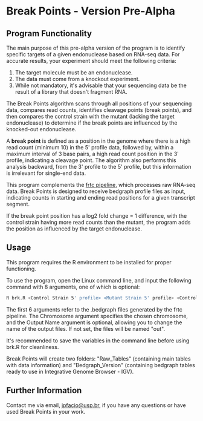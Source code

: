 # Break Points - Version Pre-Alpha

## Program Functionality

The main purpose of this pre-alpha version of the program is to identify specific targets of a given endonuclease based on RNA-seq data. For accurate results, your experiment should meet the following criteria:

1. The target molecule must be an endonuclease.
2. The data must come from a knockout experiment.
3. While not mandatory, it's advisable that your sequencing data be the result of a library that doesn't fragment RNA.

The Break Points algorithm scans through all positions of your sequencing data, compares read counts, identifies cleavage points (break points), and then compares the control strain with the mutant (lacking the target endonuclease) to determine if the break points are influenced by the knocked-out endonuclease.

A **break point** is defined as a position in the genome where there is a high read count (minimum 10) in the 5' profile data, followed by, within a maximum interval of 3 base pairs, a high read count position in the 3' profile, indicating a cleavage point. The algorithm also performs this analysis backward, from the 3' profile to the 5' profile, but this information is irrelevant for single-end data.

This program complements the [frtc pipeline](https://github.com/alanlorenzetti/frtc), which processes raw RNA-seq data. Break Points is designed to receive bedgraph profile files as input, indicating counts in starting and ending read positions for a given transcript segment.

If the break point position has a log2 fold change = 1 difference, with the control strain having more read counts than the mutant, the program adds the position as influenced by the target endonuclease.

## Usage

This program requires the R environment to be installed for proper functioning.

To use the program, open the Linux command line, and input the following command with 8 arguments, one of which is optional:

```bash
R brk.R <Control Strain 5' profile> <Mutant Strain 5' profile> <Control Strain 3' profile> <Mutant Strain 3' profile> <Control Coverage> <Mutant Coverage> <Chromosome> <Output Name>
```

The first 6 arguments refer to the .bedgraph files generated by the frtc pipeline. The Chromosome argument specifies the chosen chromosome, and the Output Name argument is optional, allowing you to change the name of the output files. If not set, the files will be named "out".

It's recommended to save the variables in the command line before using brk.R for cleanliness.

Break Points will create two folders: "Raw_Tables" (containing main tables with data information) and "Bedgraph_Version" (containing bedgraph tables ready to use in Integrative Genome Browser - IGV).

## Further Information
Contact me via email, jpfacio@usp.br, if you have any questions or have used Break Points in your work.
